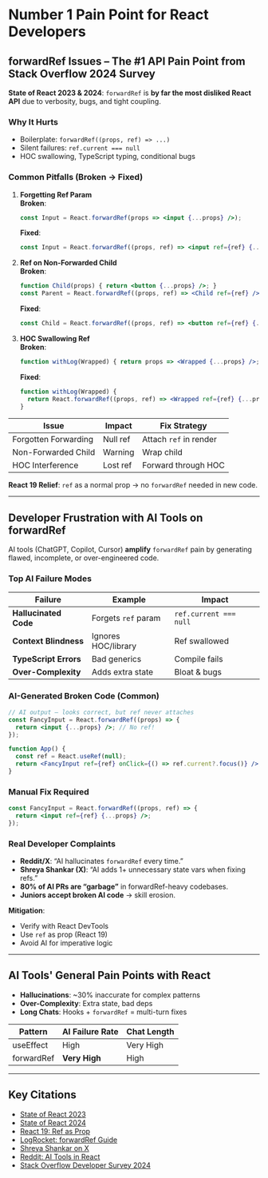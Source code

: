 # Number 1 Pain Point for React Developers

## forwardRef Issues – The #1 API Pain Point from Stack Overflow 2024 Survey
**State of React 2023 & 2024**: `forwardRef` is **by far the most disliked React API** due to verbosity, bugs, and tight coupling.

### Why It Hurts
- Boilerplate: `forwardRef((props, ref) => ...)`
- Silent failures: `ref.current === null`
- HOC swallowing, TypeScript typing, conditional bugs

### Common Pitfalls (Broken → Fixed)

1. **Forgetting Ref Param**  
   **Broken**:
   ```jsx
   const Input = React.forwardRef(props => <input {...props} />);
   ```
   **Fixed**:
   ```jsx
   const Input = React.forwardRef((props, ref) => <input ref={ref} {...props} />);
   ```

2. **Ref on Non-Forwarded Child**  
   **Broken**:
   ```jsx
   function Child(props) { return <button {...props} />; }
   const Parent = React.forwardRef((props, ref) => <Child ref={ref} />);
   ```
   **Fixed**:
   ```jsx
   const Child = React.forwardRef((props, ref) => <button ref={ref} {...props} />);
   ```

3. **HOC Swallowing Ref**  
   **Broken**:
   ```jsx
   function withLog(Wrapped) { return props => <Wrapped {...props} />; }
   ```
   **Fixed**:
   ```jsx
   function withLog(Wrapped) {
     return React.forwardRef((props, ref) => <Wrapped ref={ref} {...props} />);
   }
   ```

| Issue | Impact | Fix Strategy |
|-------|--------|-------------|
| Forgotten Forwarding | Null ref | Attach `ref` in render |
| Non-Forwarded Child | Warning | Wrap child |
| HOC Interference | Lost ref | Forward through HOC |

**React 19 Relief**: `ref` as a normal prop → no `forwardRef` needed in new code.

---

## Developer Frustration with AI Tools on forwardRef
AI tools (ChatGPT, Copilot, Cursor) **amplify** `forwardRef` pain by generating flawed, incomplete, or over-engineered code.

### Top AI Failure Modes
| Failure | Example | Impact |
|--------|--------|--------|
| **Hallucinated Code** | Forgets `ref` param | `ref.current === null` |
| **Context Blindness** | Ignores HOC/library | Ref swallowed |
| **TypeScript Errors** | Bad generics | Compile fails |
| **Over-Complexity** | Adds extra state | Bloat & bugs |

### AI-Generated Broken Code (Common)
```jsx
// AI output – looks correct, but ref never attaches
const FancyInput = React.forwardRef((props) => {
  return <input {...props} />; // No ref!
});

function App() {
  const ref = React.useRef(null);
  return <FancyInput ref={ref} onClick={() => ref.current?.focus()} />; // Fails
}
```

### Manual Fix Required
```jsx
const FancyInput = React.forwardRef((props, ref) => {
  return <input ref={ref} {...props} />;
});
```

### Real Developer Complaints
- **Reddit/X**: “AI hallucinates `forwardRef` every time.”
- **Shreya Shankar (X)**: “AI adds 1+ unnecessary state vars when fixing refs.”
- **80% of AI PRs are “garbage”** in forwardRef-heavy codebases.
- **Juniors accept broken AI code** → skill erosion.

**Mitigation**:
- Verify with React DevTools
- Use `ref` as prop (React 19)
- Avoid AI for imperative logic

---

## AI Tools' General Pain Points with React
- **Hallucinations**: ~30% inaccurate for complex patterns
- **Over-Complexity**: Extra state, bad deps
- **Long Chats**: Hooks + `forwardRef` = multi-turn fixes

| Pattern | AI Failure Rate | Chat Length |
|---------|-----------------|-------------|
| useEffect | High | Very High |
| forwardRef | **Very High** | High |

---

## Key Citations
- [State of React 2023](https://2023.stateofreact.com/en-US/features/)
- [State of React 2024](https://2024.stateofreact.com/en-US)
- [React 19: Ref as Prop](https://react.dev/blog/2024/04/25/react-19)
- [LogRocket: forwardRef Guide](https://blog.logrocket.com/use-forwardref-react/)
- [Shreya Shankar on X](https://x.com/sh_reya/status/1873431568284536898)
- [Reddit: AI Tools in React](https://www.reddit.com/r/react/comments/1m2f0ei/whats_your_take_on_ai_tools_creeping_into_react/)
- [Stack Overflow Developer Survey 2024](https://survey.stackoverflow.co/2024/)